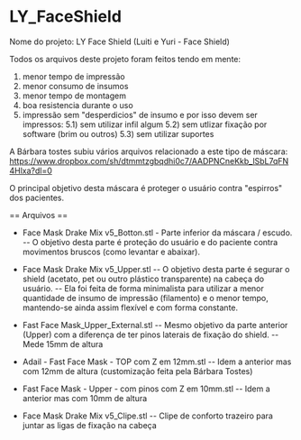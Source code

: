 # LY_FaceShield
Nome do projeto: LY Face Shield (Luiti e Yuri - Face Shield) 

Todos os arquivos deste projeto foram feitos tendo em mente:
1) menor tempo de impressão
2) menor consumo de insumos
3) menor tempo de montagem
4) boa resistencia durante o uso
5) impressão sem "desperdicios" de insumo e por isso devem ser impressos:
5.1) sem utilizar infil algum
5.2) sem utlizar fixação por software (brim ou outros)
5.3) sem utilizar suportes

A Bárbara tostes subiu vários arquivos relacionado a este tipo de máscara: https://www.dropbox.com/sh/dtmmtzgbqdhi0c7/AADPNCneKkb_lSbL7qFN4Hlxa?dl=0

O principal objetivo desta máscara é proteger o usuário contra "espirros" dos pacientes. 

== Arquivos == 
* Face Mask Drake Mix v5_Botton.stl - Parte inferior da máscara / escudo. 
-- O objetivo desta parte é proteção do usuário e do paciente contra movimentos bruscos (como levantar e abaixar).

* Face Mask Drake Mix v5_Upper.stl 
-- O objetivo desta parte é segurar o shield (acetato, pet ou outro plástico transparente) na cabeça do usuário.
-- Ela foi feita de forma minimalista para utilizar a menor quantidade de insumo de impressão (filamento) e o menor tempo, mantendo-se ainda assim flexível e com forma constante.

* Fast Face Mask_Upper_External.stl
-- Mesmo objetivo da parte anterior (Upper) com a diferença de ter pinos laterais de fixação do shield.
-- Mede 15mm de altura

* Adail - Fast Face Mask - TOP com Z em 12mm.stl
-- Idem a anterior mas com 12mm de altura (customização feita pela Bárbara Tostes)

* Fast Face Mask - Upper - com pinos com Z em 10mm.stl
-- Idem a anterior mas com 10mm de altura

* Face Mask Drake Mix v5_Clipe.stl
-- Clipe de conforto trazeiro para juntar as ligas de fixação na cabeça


